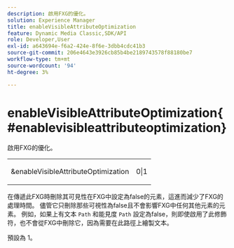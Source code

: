 ```yaml
---
description: 啟用FXG的優化。
solution: Experience Manager
title: enableVisibleAttributeOptimization
feature: Dynamic Media Classic,SDK/API
role: Developer,User
exl-id: a643694e-f6a2-424e-8f6e-3dbb4cdc41b3
source-git-commit: 206e4643e3926cb85b4be2189743578f88180be7
workflow-type: tm+mt
source-wordcount: '94'
ht-degree: 3%

---
```


# enableVisibleAttributeOptimization{#enablevisibleattributeoptimization}

啟用FXG的優化。

<table id="simpletable_FDE0D8786BC747AF87A336452500E695"> 
 <tr class="strow"> 
  <td class="stentry"> <p><span class="codeph"> &amp;enableVisibleAttributeOptimization</span> </p> </td> 
  <td class="stentry"> <p>0|1 </p></td> 
 </tr> 
</table>

在傳遞此FXG時刪除其可見性在FXG中設定為false的元素，這進而減少了FXG的處理時間。 儘管它只刪除那些可視性為false且不會影響FXG中任何其他元素的元素。 例如，如果上有文本 `Path` 和能見度 `Path` 設定為false，則即使啟用了此修飾符，也不會從FXG中刪除它，因為需要在此路徑上繪製文本。

預設為 1。
